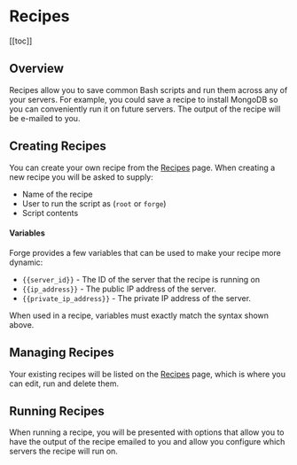 # Recipes

[[toc]]

## Overview

Recipes allow you to save common Bash scripts and run them across any of your servers. For example, you could save a recipe to install MongoDB so you can conveniently run it on future servers. The output of the recipe will be e-mailed to you.

## Creating Recipes

You can create your own recipe from the [Recipes](https://forge.laravel.com/recipes) page. When creating a new recipe you will be asked to supply:

- Name of the recipe
- User to run the script as (`root` or `forge`)
- Script contents

#### Variables

Forge provides a few variables that can be used to make your recipe more dynamic:

<div v-pre>

- `{{server_id}}` - The ID of the server that the recipe is running on
- `{{ip_address}}` - The public IP address of the server.
- `{{private_ip_address}}` - The private IP address of the server.

</div>

When used in a recipe, variables must exactly match the syntax shown above.

## Managing Recipes

Your existing recipes will be listed on the [Recipes](https://forge.laravel.com/recipes) page, which is where you can edit, run and delete them.

## Running Recipes

When running a recipe, you will be presented with options that allow you to have the output of the recipe emailed to you and allow you configure which servers the recipe will run on.

